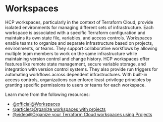 # Workspaces

HCP workspaces, particularly in the context of Terraform Cloud, provide isolated environments for managing different sets of infrastructure. Each workspace is associated with a specific Terraform configuration and maintains its own state file, variables, and access controls. Workspaces enable teams to organize and separate infrastructure based on projects, environments, or teams. They support collaborative workflows by allowing multiple team members to work on the same infrastructure while maintaining version control and change history. HCP workspaces offer features like remote state management, secure variable storage, and integration with version control systems. They also provide run triggers for automating workflows across dependent infrastructures. With built-in access controls, organizations can enforce least-privilege principles by granting specific permissions to users or teams for each workspace.

Learn more from the following resources:

- [@official@Workspaces](https://developer.hashicorp.com/terraform/cloud-docs/workspaces)
- [@article@Organize workspaces with projects](https://developer.hashicorp.com/terraform/tutorials/cloud/projects)
- [@video@Organize your Terraform Cloud workspaces using Projects](https://www.youtube.com/watch?v=J1T1tbU6wAU)